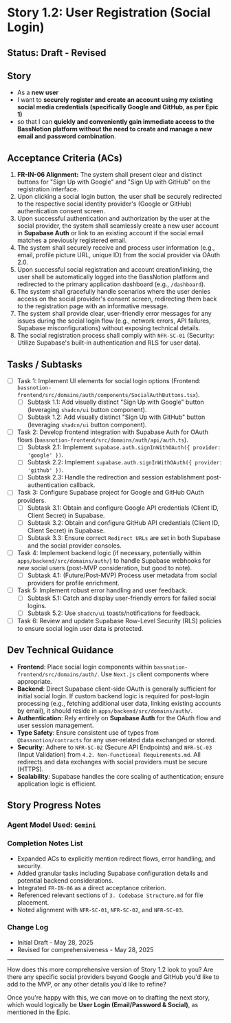 # Story 1.2: User Registration (Social Login)

## Status: Draft - Revised

## Story

- As a **new user**
- I want to **securely register and create an account using my existing social media credentials (specifically Google and GitHub, as per Epic 1)**
- so that I can **quickly and conveniently gain immediate access to the BassNotion platform without the need to create and manage a new email and password combination**.

## Acceptance Criteria (ACs)

1.  **FR-IN-06 Alignment:** The system shall present clear and distinct buttons for "Sign Up with Google" and "Sign Up with GitHub" on the registration interface.
2.  Upon clicking a social login button, the user shall be securely redirected to the respective social identity provider's (Google or GitHub) authentication consent screen.
3.  Upon successful authentication and authorization by the user at the social provider, the system shall seamlessly create a new user account in **Supabase Auth** or link to an existing account if the social email matches a previously registered email.
4.  The system shall securely receive and process user information (e.g., email, profile picture URL, unique ID) from the social provider via OAuth 2.0.
5.  Upon successful social registration and account creation/linking, the user shall be automatically logged into the BassNotion platform and redirected to the primary application dashboard (e.g., `/dashboard`).
6.  The system shall gracefully handle scenarios where the user denies access on the social provider's consent screen, redirecting them back to the registration page with an informative message.
7.  The system shall provide clear, user-friendly error messages for any issues during the social login flow (e.g., network errors, API failures, Supabase misconfigurations) without exposing technical details.
8.  The social registration process shall comply with `NFR-SC-01` (Security: Utilize Supabase's built-in authentication and RLS for user data).

## Tasks / Subtasks

-   [ ] Task 1: Implement UI elements for social login options (Frontend: `bassnotion-frontend/src/domains/auth/components/SocialAuthButtons.tsx`).
    -   [ ] Subtask 1.1: Add visually distinct "Sign Up with Google" button (leveraging `shadcn/ui` button component).
    -   [ ] Subtask 1.2: Add visually distinct "Sign Up with GitHub" button (leveraging `shadcn/ui` button component).
-   [ ] Task 2: Develop frontend integration with Supabase Auth for OAuth flows (`bassnotion-frontend/src/domains/auth/api/auth.ts`).
    -   [ ] Subtask 2.1: Implement `supabase.auth.signInWithOAuth({ provider: 'google' })`.
    -   [ ] Subtask 2.2: Implement `supabase.auth.signInWithOAuth({ provider: 'github' })`.
    -   [ ] Subtask 2.3: Handle the redirection and session establishment post-authentication callback.
-   [ ] Task 3: Configure Supabase project for Google and GitHub OAuth providers.
    -   [ ] Subtask 3.1: Obtain and configure Google API credentials (Client ID, Client Secret) in Supabase.
    -   [ ] Subtask 3.2: Obtain and configure GitHub API credentials (Client ID, Client Secret) in Supabase.
    -   [ ] Subtask 3.3: Ensure correct `Redirect URLs` are set in both Supabase and the social provider consoles.
-   [ ] Task 4: Implement backend logic (if necessary, potentially within `apps/backend/src/domains/auth/`) to handle Supabase webhooks for new social users (post-MVP consideration, but good to note).
    -   [ ] Subtask 4.1: (Future/Post-MVP) Process user metadata from social providers for profile enrichment.
-   [ ] Task 5: Implement robust error handling and user feedback.
    -   [ ] Subtask 5.1: Catch and display user-friendly errors for failed social logins.
    -   [ ] Subtask 5.2: Use `shadcn/ui` toasts/notifications for feedback.
-   [ ] Task 6: Review and update Supabase Row-Level Security (RLS) policies to ensure social login user data is protected.

## Dev Technical Guidance

* **Frontend**: Place social login components within `bassnotion-frontend/src/domains/auth/`. Use `Next.js` client components where appropriate.
* **Backend**: Direct Supabase client-side OAuth is generally sufficient for initial social login. If custom backend logic is required for post-login processing (e.g., fetching additional user data, linking existing accounts by email), it should reside in `apps/backend/src/domains/auth/`.
* **Authentication**: Rely entirely on **Supabase Auth** for the OAuth flow and user session management.
* **Type Safety**: Ensure consistent use of types from `@bassnotion/contracts` for any user-related data exchanged or stored.
* **Security**: Adhere to `NFR-SC-02` (Secure API Endpoints) and `NFR-SC-03` (Input Validation) from `4.2. Non-Functional Requirements.md`. All redirects and data exchanges with social providers must be secure (HTTPS).
* **Scalability**: Supabase handles the core scaling of authentication; ensure application logic is efficient.

## Story Progress Notes

### Agent Model Used: `Gemini`

### Completion Notes List
* Expanded ACs to explicitly mention redirect flows, error handling, and security.
* Added granular tasks including Supabase configuration details and potential backend considerations.
* Integrated `FR-IN-06` as a direct acceptance criterion.
* Referenced relevant sections of `3. Codebase Structure.md` for file placement.
* Noted alignment with `NFR-SC-01`, `NFR-SC-02`, and `NFR-SC-03`.

### Change Log
* Initial Draft - May 28, 2025
* Revised for comprehensiveness - May 28, 2025

***

How does this more comprehensive version of Story 1.2 look to you? Are there any specific social providers beyond Google and GitHub you'd like to add to the MVP, or any other details you'd like to refine?

Once you're happy with this, we can move on to drafting the next story, which would logically be **User Login (Email/Password & Social)**, as mentioned in the Epic.